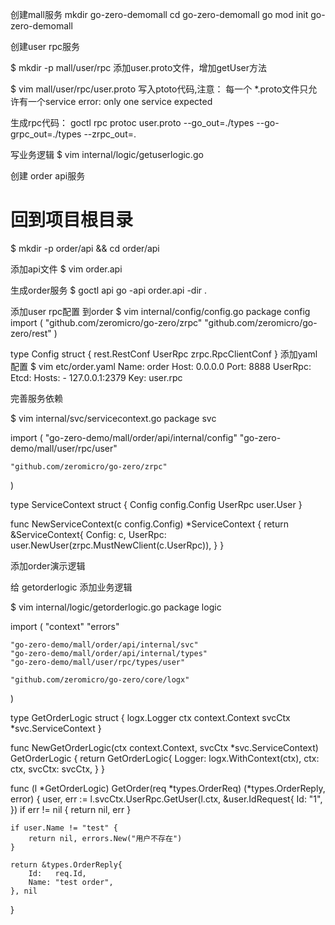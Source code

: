 创建mall服务
mkdir go-zero-demomall
cd go-zero-demomall 
go mod init go-zero-demomall

创建user rpc服务

$ mkdir -p mall/user/rpc
添加user.proto文件，增加getUser方法

$ vim mall/user/rpc/user.proto
写入ptoto代码,注意： 每一个 *.proto文件只允许有一个service error: only one service expected

生成rpc代码：
goctl rpc protoc user.proto --go_out=./types --go-grpc_out=./types --zrpc_out=.

写业务逻辑
$ vim internal/logic/getuserlogic.go


创建 order api服务
# 回到项目根目录
$ mkdir -p order/api && cd order/api

添加api文件
$ vim order.api


生成order服务
$ goctl api go -api order.api -dir .

添加user rpc配置 到order
$ vim internal/config/config.go
package config
import (
    "github.com/zeromicro/go-zero/zrpc"
    "github.com/zeromicro/go-zero/rest"
)

type Config struct {
    rest.RestConf
    UserRpc zrpc.RpcClientConf
}
添加yaml配置
$ vim etc/order.yaml 
Name: order
Host: 0.0.0.0
Port: 8888
UserRpc:
  Etcd:
    Hosts:
    - 127.0.0.1:2379
    Key: user.rpc

完善服务依赖

$ vim internal/svc/servicecontext.go
package svc

import (
    "go-zero-demo/mall/order/api/internal/config"
    "go-zero-demo/mall/user/rpc/user"

    "github.com/zeromicro/go-zero/zrpc"
)

type ServiceContext struct {
    Config  config.Config
    UserRpc user.User
}

func NewServiceContext(c config.Config) *ServiceContext {
    return &ServiceContext{
        Config:  c,
        UserRpc: user.NewUser(zrpc.MustNewClient(c.UserRpc)),
    }
}

添加order演示逻辑

给 getorderlogic 添加业务逻辑

$ vim internal/logic/getorderlogic.go
package logic

import (
    "context"
    "errors"

    "go-zero-demo/mall/order/api/internal/svc"
    "go-zero-demo/mall/order/api/internal/types"
    "go-zero-demo/mall/user/rpc/types/user"

    "github.com/zeromicro/go-zero/core/logx"
)

type GetOrderLogic struct {
    logx.Logger
    ctx    context.Context
    svcCtx *svc.ServiceContext
}

func NewGetOrderLogic(ctx context.Context, svcCtx *svc.ServiceContext) GetOrderLogic {
    return GetOrderLogic{
        Logger: logx.WithContext(ctx),
        ctx:    ctx,
        svcCtx: svcCtx,
    }
}

func (l *GetOrderLogic) GetOrder(req *types.OrderReq) (*types.OrderReply, error) {
    user, err := l.svcCtx.UserRpc.GetUser(l.ctx, &user.IdRequest{
        Id: "1",
    })
    if err != nil {
        return nil, err
    }

    if user.Name != "test" {
        return nil, errors.New("用户不存在")
    }

    return &types.OrderReply{
        Id:   req.Id,
        Name: "test order",
    }, nil
}